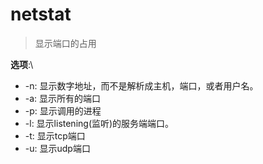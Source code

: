 # netstat
> 显示端口的占用

**选项**:\
* -n: 显示数字地址，而不是解析成主机，端口，或者用户名。
* -a: 显示所有的端口
* -p: 显示调用的进程
* -l: 显示listening(监听)的服务端端口。
* -t: 显示tcp端口
* -u: 显示udp端口